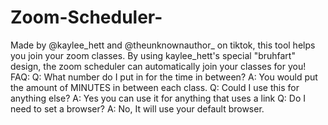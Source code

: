 # Zoom-Scheduler-
Made by @kaylee_hett and @theunknownauthor_ on tiktok, this tool helps you join your zoom classes. By using kaylee_hett's special "bruhfart" design, the zoom scheduler can automatically join your classes for you! FAQ:  Q: What number do I put in for the time in between? A: You would put the amount of MINUTES in between each class.  Q: Could I use this for anything else? A: Yes you can use it for anything that uses a link  Q: Do I need to set a browser? A: No, It will use your default browser.
